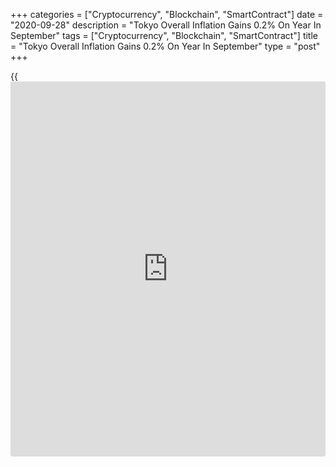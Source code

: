 +++
categories = ["Cryptocurrency", "Blockchain", "SmartContract"]
date = "2020-09-28"
description = "Tokyo Overall Inflation Gains 0.2% On Year In September"
tags = ["Cryptocurrency", "Blockchain", "SmartContract"]
title = "Tokyo Overall Inflation Gains 0.2% On Year In September"
type = "post"
+++

{{<iframe id="large-banner" src="https://www.bounty.group/#slide=14.0" width="100%" height="600" scrolling="no" style="border: 0px solid rgb(216, 221, 230); border-radius: 3px;">}}

Overall consumer prices in the Tokyo area were up 0.2 percent on year in
September, the Ministry of Internal Affairs and Communications said on
Tuesday.

That was shy of expectations for an increase of 0.3 percent, which would
have been unchanged from the August reading.

Core CPI, which excludes volatile food prices, slipped an annual 0.2
percent. That exceeded forecasts for a drop of 0.3 percent, which also
would have been unchanged from the previous month.

On a seasonally adjusted monthly basis, overall Tokyo inflation was down
0.1 percent and core CPI was flat.

For comments and feedback [contact](https://www.playgroundfx.com/contact/): editorial@rtt[news](https://www.letsplayfx.com/blog/forex-news-website/).com

[Economic News][1]

 **What parts of the world are seeing the best (and worst) economic
performances lately? Click[here][2] to check out our [Econ Scorecard][2]
and find out! See up-to-the-moment [ranking](https://www.playgroundfx.com/blog/crypto-exchange-ranking/)s for the best and worst
performers in [GDP][2], [unemployment rate][3], [inflation][4] and much
more.**

   1. www.rtt[news](https://www.letsplayfx.com/blog/forex-news-website/).com/Content/EconomicNews.aspx
   2. www.rtt[news](https://www.letsplayfx.com/blog/forex-news-website/).com/economic-scorecard/world-rank/GDP/highest-performance.aspx
   3. www.rtt[news](https://www.letsplayfx.com/blog/forex-news-website/).com/economic-scorecard/world-rank/unemployment-rate/lowest-performance.aspx
   4. www.rtt[news](https://www.letsplayfx.com/blog/forex-news-website/).com/economic-scorecard/world-rank/CPI/highest-performance.aspx
